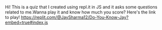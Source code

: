Hi! This is a quiz that I created using repl.it in JS and it asks some questions related to me.Wanna play it and know how much you score? Here's the link to play! 
https://replit.com/@JaySharma12/Do-You-Know-Jay?embed=true#index.js